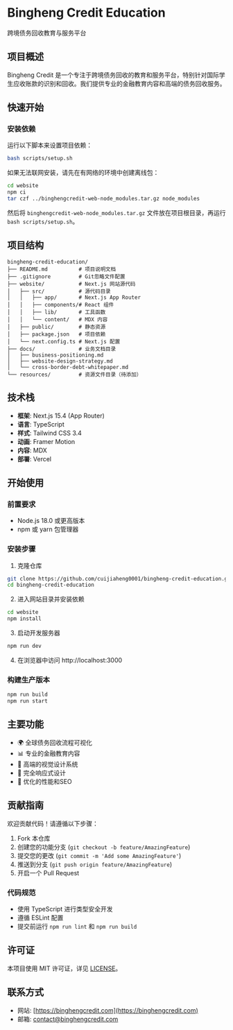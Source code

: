 # Bingheng Credit Education

跨境债务回收教育与服务平台

## 项目概述

Bingheng Credit 是一个专注于跨境债务回收的教育和服务平台，特别针对国际学生应收账款的识别和回收。我们提供专业的金融教育内容和高端的债务回收服务。

## 快速开始

### 安装依赖

运行以下脚本来设置项目依赖：

```bash
bash scripts/setup.sh
```

如果无法联网安装，请先在有网络的环境中创建离线包：

```bash
cd website
npm ci
tar czf ../binghengcredit-web-node_modules.tar.gz node_modules
```

然后将 `binghengcredit-web-node_modules.tar.gz` 文件放在项目根目录，再运行 `bash scripts/setup.sh`。

## 项目结构

```
bingheng-credit-education/
├── README.md          # 项目说明文档
├── .gitignore         # Git忽略文件配置
├── website/           # Next.js 网站源代码
│   ├── src/           # 源代码目录
│   │   ├── app/       # Next.js App Router
│   │   ├── components/# React 组件
│   │   ├── lib/       # 工具函数
│   │   └── content/   # MDX 内容
│   ├── public/        # 静态资源
│   ├── package.json   # 项目依赖
│   └── next.config.ts # Next.js 配置
├── docs/              # 业务文档目录
│   ├── business-positioning.md
│   ├── website-design-strategy.md
│   └── cross-border-debt-whitepaper.md
└── resources/         # 资源文件目录（待添加）
```

## 技术栈

- **框架**: Next.js 15.4 (App Router)
- **语言**: TypeScript
- **样式**: Tailwind CSS 3.4
- **动画**: Framer Motion
- **内容**: MDX
- **部署**: Vercel

## 开始使用

### 前置要求
- Node.js 18.0 或更高版本
- npm 或 yarn 包管理器

### 安装步骤

1. 克隆仓库
```bash
git clone https://github.com/cuijiaheng0001/bingheng-credit-education.git
cd bingheng-credit-education
```

2. 进入网站目录并安装依赖
```bash
cd website
npm install
```

3. 启动开发服务器
```bash
npm run dev
```

4. 在浏览器中访问 http://localhost:3000

### 构建生产版本

```bash
npm run build
npm run start
```

## 主要功能

- 🌍 全球债务回收流程可视化
- 📊 专业的金融教育内容
- 🎨 高端的视觉设计系统
- 📱 完全响应式设计
- 🚀 优化的性能和SEO

## 贡献指南

欢迎贡献代码！请遵循以下步骤：

1. Fork 本仓库
2. 创建您的功能分支 (`git checkout -b feature/AmazingFeature`)
3. 提交您的更改 (`git commit -m 'Add some AmazingFeature'`)
4. 推送到分支 (`git push origin feature/AmazingFeature`)
5. 开启一个 Pull Request

### 代码规范

- 使用 TypeScript 进行类型安全开发
- 遵循 ESLint 配置
- 提交前运行 `npm run lint` 和 `npm run build`

## 许可证

本项目使用 MIT 许可证，详见 [LICENSE](./LICENSE)。

## 联系方式

- 网站: [https://binghengcredit.com](https://binghengcredit.com)
- 邮箱: contact@binghengcredit.com
